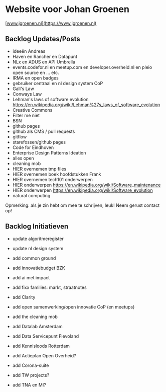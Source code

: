 # Website voor Johan Groenen

[www.jgroenen.nl](https://www.jgroenen.nl)

## Backlog Updates/Posts

- ideeën Andreas
- Haven en Rancher en Datapunt
- NLx en ADUS en API Umbrella
- events.codefor.nl en meetup.com en developer.overheid.nl en pleio open source en ... etc.
- IRMA en open badges
- gebruiker centraal en nl design system CoP
- Gall's Law
- Conways Law
- Lehman's laws of software evolution https://en.wikipedia.org/wiki/Lehman%27s_laws_of_software_evolution
- Creative Commons
- Filter me niet
- BSN
- github pages
- github als CMS / pull requests
- gitflow
- starefossen/github pages
- Code for Eindhoven
- Enterprise Design Patterns Ideation
- alles open
- cleaning mob
- HIER overnemen tmp files
- HIER overnemen boek hoofdstukken Frank
- HIER overnemen tech101 onderwerpen
- HIER onderwerpen https://en.wikipedia.org/wiki/Software_maintenance
- HIER onderwerpen https://en.wikipedia.org/wiki/Software_evolution
- natural computing

Opmerking: als je zin hebt om mee te schrijven, leuk! Neem gerust contact op!

## Backlog Initiatieven

- update algoritmeregister
- update nl design system
- add common ground
- add innovatiebudget BZK
- add ai met impact
- add fixx families: markt, straatnotes
- add Clarity
- add open samenwerking/open innovatie CoP (en meetups)
- add the cleaning mob
- add Datalab Amsterdam
- add Data Servicepunt Flevoland
- add Kennisloods Rotterdam
- add Actieplan Open Overheid?
- add Corona-suite

- add TW projects?
- add TNA en MI?